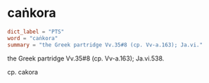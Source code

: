 # caṅkora

``` toml
dict_label = "PTS"
word = "caṅkora"
summary = "the Greek partridge Vv.35#8 (cp. Vv-a.163); Ja.vi."
```

the Greek partridge Vv.35#8 (cp. Vv\-a.163); Ja.vi.538.

cp. cakora

